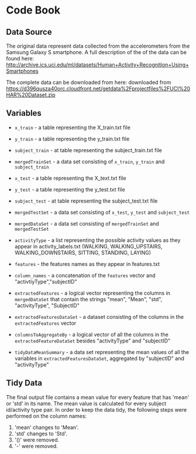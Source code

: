 # Code Book

## Data Source

The original data represent data collected from the accelerometers from the Samsung Galaxy S smartphone.
A full description of the of the data can be found here:
http://archive.ics.uci.edu/ml/datasets/Human+Activity+Recognition+Using+Smartphones 

The complete data can be downloaded from here:
downloaded from https://d396qusza40orc.cloudfront.net/getdata%2Fprojectfiles%2FUCI%20HAR%20Dataset.zip

## Variables

* `x_train` - a table representing the X_train.txt file

* `y_train` - a table representing the y_train.txt file

* `subject_train` - at table representing the subject_train.txt file

* `mergedTrainSet` - a data set consisting of `x_train`, `y_train` and `subject_train`

* `x_test` - a table representing the X_text.txt file

* `y_test` - a table representing the y_test.txt file

* `subject_test` - at table representing the subject_test.txt file

* `mergedTestSet` - a data set consisting of `x_test`, `y_test` and `subject_test`

* `mergedDataSet` - a data set consisting of `mergedTrainSet` and `mergedTestSet`

* `activityType` - a list representing the possible activity values as they appear in activity_labels.txt (WALKING, WALKING_UPSTAIRS, WALKING_DOWNSTAIRS, SITTING, STANDING, LAYING)

* `features` - the features names as they appear in features.txt

* `column_names` - a concatenation of the `features` vector and "activtiyType","subjectID"

* `extractedFeatures` - a logical vector representing the columns in `mergedDataSet` that contain the strings "mean", "Mean", "std", "activityType", "SubjectID" 

* `extractedFeaturesDataSet` - a dataset consisting of the columns in the `extractedFeatures` vector

* `columnsToAggregateBy` - a logical vector of all the columns in the `extractedFeatureDataSet` besides "activityType" and "subjectID"

* `tidyDataMeanSummary` - a data set representing the mean values of all the variables in `extractedFeaturesDataSet`, aggregated by "subjectID" and "activityType"

## Tidy Data

The final output file contains a mean value for every feature that has 'mean' or 'std' in its name. The mean value is calculated for every subject id/activity type pair.
In order to keep the data tidy, the following steps were performed on the column names:
1. 'mean' changes to 'Mean'.
2. 'std' changes to 'Std'.
3. '()' were removed.
4. '-' were removed.
